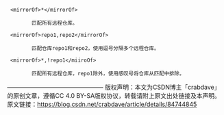 

     <mirrorOf>*</mirrorOf> 
    
            匹配所有远程仓库。 
    
     <mirrorOf>repo1,repo2</mirrorOf> 
    
            匹配仓库repo1和repo2，使用逗号分隔多个远程仓库。 
    
     <mirrorOf>*,!repo1</miiroOf> 
    
            匹配所有远程仓库，repo1除外，使用感叹号将仓库从匹配中排除。
————————————————
版权声明：本文为CSDN博主「crabdave」的原创文章，遵循CC 4.0 BY-SA版权协议，转载请附上原文出处链接及本声明。
原文链接：https://blog.csdn.net/crabdave/article/details/84744845